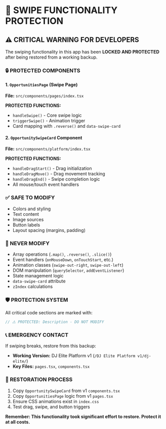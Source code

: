 # 🚨 SWIPE FUNCTIONALITY PROTECTION

## ⚠️ CRITICAL WARNING FOR DEVELOPERS

The swiping functionality in this app has been **LOCKED AND PROTECTED** after being restored from a working backup. 

### 🔒 PROTECTED COMPONENTS

#### 1. `OpportunitiesPage` (Swipe Page)
**File:** `src/components/pages/index.tsx`

**PROTECTED FUNCTIONS:**
- `handleSwipe()` - Core swipe logic
- `triggerSwipe()` - Animation trigger
- Card mapping with `.reverse()` and `data-swipe-card`

#### 2. `OpportunitySwipeCard` Component  
**File:** `src/components/platform/index.tsx`

**PROTECTED FUNCTIONS:**
- `handleDragStart()` - Drag initialization
- `handleDragMove()` - Drag movement tracking
- `handleDragEnd()` - Swipe completion logic
- All mouse/touch event handlers

### ✅ SAFE TO MODIFY
- Colors and styling
- Text content
- Image sources
- Button labels
- Layout spacing (margins, padding)

### 🚫 NEVER MODIFY
- Array operations (`.map()`, `.reverse()`, `.slice()`)
- Event handlers (`onMouseDown`, `onTouchStart`, etc.)
- Animation classes (`swipe-out-right`, `swipe-out-left`)
- DOM manipulation (`querySelector`, `addEventListener`)
- State management logic
- `data-swipe-card` attribute
- `zIndex` calculations

### 🛡️ PROTECTION SYSTEM
All critical code sections are marked with:
```javascript
// ⚠️ PROTECTED: Description - DO NOT MODIFY
```

### 📞 EMERGENCY CONTACT
If swiping breaks, restore from this backup:
- **Working Version:** DJ Elite Platform v1 (`/DJ Elite Platform v1/dj-elite/`)
- **Key Files:** `pages.tsx`, `components.tsx`

### 🔧 RESTORATION PROCESS
1. Copy `OpportunitySwipeCard` from v1 `components.tsx`
2. Copy `OpportunitiesPage` logic from v1 `pages.tsx`
3. Ensure CSS animations exist in `index.css`
4. Test drag, swipe, and button triggers

**Remember: This functionality took significant effort to restore. Protect it at all costs.**